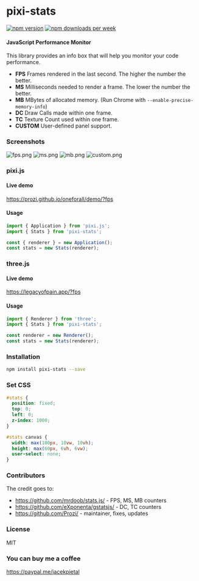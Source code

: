 # pixi-stats

[<img src="https://img.shields.io/npm/v/pixi-stats?style=for-the-badge&color=success" alt="npm version" />](https://www.npmjs.com/package/pixi-stats?activeTab=versions)
[<img src="https://img.shields.io/npm/dw/pixi-stats.svg?style=for-the-badge&color=success" alt="npm downloads per week" />](https://www.npmjs.com/package/pixi-stats)

#### JavaScript Performance Monitor

This library provides an info box that will help you monitor your code performance.

- **FPS** Frames rendered in the last second. The higher the number the better.
- **MS** Milliseconds needed to render a frame. The lower the number the better.
- **MB** MBytes of allocated memory. (Run Chrome with `--enable-precise-memory-info`)
- **DC** Draw Calls made within one frame.
- **TC** Texture Count used within one frame.
- **CUSTOM** User-defined panel support.

### Screenshots

![fps.png](https://raw.githubusercontent.com/mrdoob/stats.js/master/files/fps.png)
![ms.png](https://raw.githubusercontent.com/mrdoob/stats.js/master/files/ms.png)
![mb.png](https://raw.githubusercontent.com/mrdoob/stats.js/master/files/mb.png)
![custom.png](https://raw.githubusercontent.com/mrdoob/stats.js/master/files/custom.png)

### pixi.js

#### Live demo

https://prozi.github.io/oneforall/demo/?fps

#### Usage

```ts
import { Application } from 'pixi.js';
import { Stats } from 'pixi-stats';

const { renderer } = new Application();
const stats = new Stats(renderer);
```

### three.js

#### Live demo

https://legacyofpain.app/?fps

#### Usage

```ts
import { Renderer } from 'three';
import { Stats } from 'pixi-stats';

const renderer = new Renderer();
const stats = new Stats(renderer);
```

### Installation

```bash
npm install pixi-stats --save
```

### Set CSS

```css
#stats {
  position: fixed;
  top: 0;
  left: 0;
  z-index: 1000;
}

#stats canvas {
  width: max(100px, 10vw, 10vh);
  height: max(60px, 6vh, 6vw);
  user-select: none;
}
```

### Contributors

The credit goes to:

- https://github.com/mrdoob/stats.js/ - FPS, MS, MB counters
- https://github.com/eXponenta/gstatsjs/ - DC, TC counters
- https://github.com/Prozi/ - maintainer, fixes, updates

### License

MIT

### You can buy me a coffee

https://paypal.me/jacekpietal
